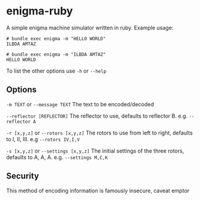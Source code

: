 # enigma-ruby

A simple enigma machine simulator written in ruby. Example usage:

```
# bundle exec enigma -m "HELLO WORLD"
ILBDA AMTAZ

# bundle exec enigma -m "ILBDA AMTAZ"
HELLO WORLD
```

To list the other options use `-h` or `--help`

## Options

`-m TEXT` or `--message TEXT` The text to be encoded/decoded

`--reflector [REFLECTOR]` The reflector to use, defaults to reflector B. e.g. `--reflector A`

`-r [x,y,z]` or `--rotors [x,y,z]` The rotors to use from left to right, defaults to I, II, III. e.g `--rotors IV,I,V`

`-s [x,y,z]` or `--settings [x,y,z]` The initial settings of the three rotors, defaults to A, A, A. e.g. `--settings M,C,K`

## Security

This method of encoding information is famously insecure, caveat emptor
